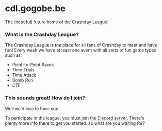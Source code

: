 # cdl.gogobe.be
The (hopeful) future home of the Crashday League!

### What is the Crashday League?
The Crashday League is *the* place for all fans of Crashday to meet and have fun! Every week we have at least one event with all sorts of fun game types such as:
- Point-to-Point Races
- Time Trials
- Time Attack
- Bomb Run
- CTF

### This sounds great! How do I join?
Well we'd love to have you!

To participate in the league, you must join [the Discord server](https://discord.com/invite/jFrQUr). There's plenty more info there to get you started, so what are you waiting for?

